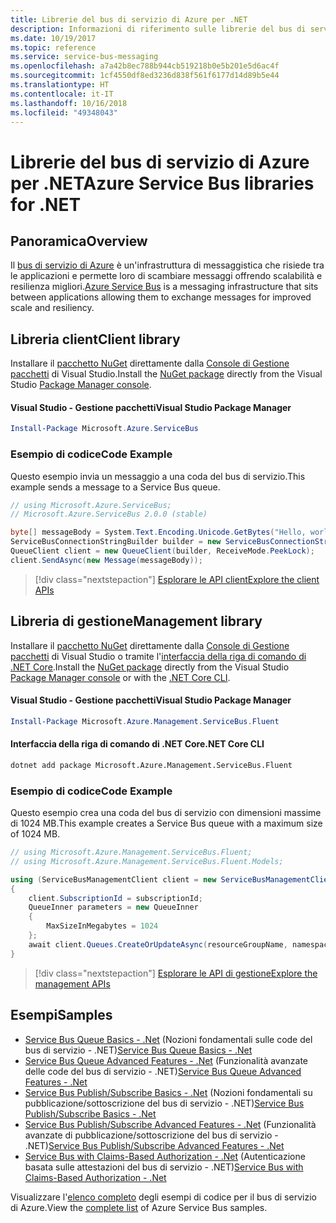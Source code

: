 ```yaml
---
title: Librerie del bus di servizio di Azure per .NET
description: Informazioni di riferimento sulle librerie del bus di servizio di Azure per .NET
ms.date: 10/19/2017
ms.topic: reference
ms.service: service-bus-messaging
ms.openlocfilehash: a7a42b8ec788b944cb519218b0e5b201e5d6ac4f
ms.sourcegitcommit: 1cf4550df8ed3236d838f561f6177d14d89b5e44
ms.translationtype: HT
ms.contentlocale: it-IT
ms.lasthandoff: 10/16/2018
ms.locfileid: "49348043"
---
```

# <a name="azure-service-bus-libraries-for-net"></a><span data-ttu-id="dc82b-103">Librerie del bus di servizio di Azure per .NET</span><span class="sxs-lookup"><span data-stu-id="dc82b-103">Azure Service Bus libraries for .NET</span></span>

## <a name="overview"></a><span data-ttu-id="dc82b-104">Panoramica</span><span class="sxs-lookup"><span data-stu-id="dc82b-104">Overview</span></span>

<span data-ttu-id="dc82b-105">Il [bus di servizio di Azure](https://docs.microsoft.com/azure/service-bus-messaging/service-bus-messaging-overview) è un'infrastruttura di messaggistica che risiede tra le applicazioni e permette loro di scambiare messaggi offrendo scalabilità e resilienza migliori.</span><span class="sxs-lookup"><span data-stu-id="dc82b-105">[Azure Service Bus](https://docs.microsoft.com/azure/service-bus-messaging/service-bus-messaging-overview) is a messaging infrastructure that sits between applications allowing them to exchange messages for improved scale and resiliency.</span></span>

## <a name="client-library"></a><span data-ttu-id="dc82b-106">Libreria client</span><span class="sxs-lookup"><span data-stu-id="dc82b-106">Client library</span></span>

<span data-ttu-id="dc82b-107">Installare il [pacchetto NuGet](https://www.nuget.org/packages/Microsoft.Azure.ServiceBus) direttamente dalla [Console di Gestione pacchetti][PackageManager] di Visual Studio.</span><span class="sxs-lookup"><span data-stu-id="dc82b-107">Install the [NuGet package](https://www.nuget.org/packages/Microsoft.Azure.ServiceBus) directly from the Visual Studio [Package Manager console][PackageManager].</span></span>

#### <a name="visual-studio-package-manager"></a><span data-ttu-id="dc82b-108">Visual Studio - Gestione pacchetti</span><span class="sxs-lookup"><span data-stu-id="dc82b-108">Visual Studio Package Manager</span></span>

```powershell
Install-Package Microsoft.Azure.ServiceBus
```

### <a name="code-example"></a><span data-ttu-id="dc82b-109">Esempio di codice</span><span class="sxs-lookup"><span data-stu-id="dc82b-109">Code Example</span></span>

<span data-ttu-id="dc82b-110">Questo esempio invia un messaggio a una coda del bus di servizio.</span><span class="sxs-lookup"><span data-stu-id="dc82b-110">This example sends a message to a Service Bus queue.</span></span>

```csharp
// using Microsoft.Azure.ServiceBus;
// Microsoft.Azure.ServiceBus 2.0.0 (stable)

byte[] messageBody = System.Text.Encoding.Unicode.GetBytes("Hello, world!");
ServiceBusConnectionStringBuilder builder = new ServiceBusConnectionStringBuilder(connectionString);
QueueClient client = new QueueClient(builder, ReceiveMode.PeekLock);
client.SendAsync(new Message(messageBody));
```

> [!div class="nextstepaction"]
> [<span data-ttu-id="dc82b-111">Esplorare le API client</span><span class="sxs-lookup"><span data-stu-id="dc82b-111">Explore the client APIs</span></span>](/dotnet/api/overview/azure/servicebus/client)


## <a name="management-library"></a><span data-ttu-id="dc82b-112">Libreria di gestione</span><span class="sxs-lookup"><span data-stu-id="dc82b-112">Management library</span></span>

<span data-ttu-id="dc82b-113">Installare il [pacchetto NuGet](https://www.nuget.org/packages/Microsoft.Azure.Management.ServiceBus.Fluent) direttamente dalla [Console di Gestione pacchetti][PackageManager] di Visual Studio o tramite l'[interfaccia della riga di comando di .NET Core][DotNetCLI].</span><span class="sxs-lookup"><span data-stu-id="dc82b-113">Install the [NuGet package](https://www.nuget.org/packages/Microsoft.Azure.Management.ServiceBus.Fluent) directly from the Visual Studio [Package Manager console][PackageManager] or with the [.NET Core CLI][DotNetCLI].</span></span>

#### <a name="visual-studio-package-manager"></a><span data-ttu-id="dc82b-114">Visual Studio - Gestione pacchetti</span><span class="sxs-lookup"><span data-stu-id="dc82b-114">Visual Studio Package Manager</span></span>

```powershell
Install-Package Microsoft.Azure.Management.ServiceBus.Fluent
```

#### <a name="net-core-cli"></a><span data-ttu-id="dc82b-115">Interfaccia della riga di comando di .NET Core</span><span class="sxs-lookup"><span data-stu-id="dc82b-115">.NET Core CLI</span></span>

```bash
dotnet add package Microsoft.Azure.Management.ServiceBus.Fluent
```

### <a name="code-example"></a><span data-ttu-id="dc82b-116">Esempio di codice</span><span class="sxs-lookup"><span data-stu-id="dc82b-116">Code Example</span></span>

<span data-ttu-id="dc82b-117">Questo esempio crea una coda del bus di servizio con dimensioni massime di 1024 MB.</span><span class="sxs-lookup"><span data-stu-id="dc82b-117">This example creates a Service Bus queue with a maximum size of 1024 MB.</span></span>

```csharp
// using Microsoft.Azure.Management.ServiceBus.Fluent;
// using Microsoft.Azure.Management.ServiceBus.Fluent.Models;

using (ServiceBusManagementClient client = new ServiceBusManagementClient(credentials))
{
    client.SubscriptionId = subscriptionId;
    QueueInner parameters = new QueueInner
    {
        MaxSizeInMegabytes = 1024
    };
    await client.Queues.CreateOrUpdateAsync(resourceGroupName, namespaceName, queueName, parameters);
}
```

> [!div class="nextstepaction"]
> [<span data-ttu-id="dc82b-118">Esplorare le API di gestione</span><span class="sxs-lookup"><span data-stu-id="dc82b-118">Explore the management APIs</span></span>](/dotnet/api/overview/azure/servicebus/management)

## <a name="samples"></a><span data-ttu-id="dc82b-119">Esempi</span><span class="sxs-lookup"><span data-stu-id="dc82b-119">Samples</span></span>

- <span data-ttu-id="dc82b-120">[Service Bus Queue Basics - .Net](https://azure.microsoft.com/resources/samples/service-bus-dotnet-manage-queue-with-basic-features/) (Nozioni fondamentali sulle code del bus di servizio - .NET)</span><span class="sxs-lookup"><span data-stu-id="dc82b-120">[Service Bus Queue Basics - .Net](https://azure.microsoft.com/resources/samples/service-bus-dotnet-manage-queue-with-basic-features/)</span></span>
- <span data-ttu-id="dc82b-121">[Service Bus Queue Advanced Features - .Net](https://azure.microsoft.com/resources/samples/service-bus-dotnet-manage-queue-with-advanced-features/) (Funzionalità avanzate delle code del bus di servizio - .NET)</span><span class="sxs-lookup"><span data-stu-id="dc82b-121">[Service Bus Queue Advanced Features - .Net](https://azure.microsoft.com/resources/samples/service-bus-dotnet-manage-queue-with-advanced-features/)</span></span>
- <span data-ttu-id="dc82b-122">[Service Bus Publish/Subscribe Basics - .Net](https://azure.microsoft.com/resources/samples/service-bus-dotnet-manage-publish-subscribe-with-basic-features/) (Nozioni fondamentali su pubblicazione/sottoscrizione del bus di servizio - .NET)</span><span class="sxs-lookup"><span data-stu-id="dc82b-122">[Service Bus Publish/Subscribe Basics - .Net](https://azure.microsoft.com/resources/samples/service-bus-dotnet-manage-publish-subscribe-with-basic-features/)</span></span>
- <span data-ttu-id="dc82b-123">[Service Bus Publish/Subscribe Advanced Features - .Net](https://azure.microsoft.com/resources/samples/service-bus-dotnet-manage-publish-subscribe-with-advanced-features/) (Funzionalità avanzate di pubblicazione/sottoscrizione del bus di servizio - .NET)</span><span class="sxs-lookup"><span data-stu-id="dc82b-123">[Service Bus Publish/Subscribe Advanced Features - .Net](https://azure.microsoft.com/resources/samples/service-bus-dotnet-manage-publish-subscribe-with-advanced-features/)</span></span>
- <span data-ttu-id="dc82b-124">[Service Bus with Claims-Based Authorization - .Net](https://azure.microsoft.com/resources/samples/service-bus-dotnet-manage-with-claims-based-authorization/) (Autenticazione basata sulle attestazioni del bus di servizio - .NET)</span><span class="sxs-lookup"><span data-stu-id="dc82b-124">[Service Bus with Claims-Based Authorization - .Net](https://azure.microsoft.com/resources/samples/service-bus-dotnet-manage-with-claims-based-authorization/)</span></span>

<span data-ttu-id="dc82b-125">Visualizzare l'[elenco completo](https://azure.microsoft.com/resources/samples/?term=service+bus) degli esempi di codice per il bus di servizio di Azure.</span><span class="sxs-lookup"><span data-stu-id="dc82b-125">View the [complete list](https://azure.microsoft.com/resources/samples/?term=service+bus) of Azure Service Bus samples.</span></span>


[PackageManager]: https://docs.microsoft.com/nuget/tools/package-manager-console
[DotNetCLI]: https://docs.microsoft.com/dotnet/core/tools/dotnet-add-package
